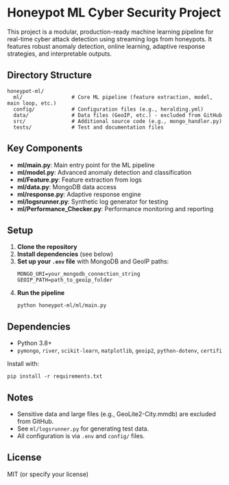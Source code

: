 # Honeypot ML Cyber Security Project

This project is a modular, production-ready machine learning pipeline for real-time cyber attack detection using streaming logs from honeypots. It features robust anomaly detection, online learning, adaptive response strategies, and interpretable outputs.

## Directory Structure

```
honeypot-ml/
  ml/                # Core ML pipeline (feature extraction, model, main loop, etc.)
  config/            # Configuration files (e.g., heralding.yml)
  data/              # Data files (GeoIP, etc.) - excluded from GitHub
  src/               # Additional source code (e.g., mongo_handler.py)
  tests/             # Test and documentation files
```

## Key Components
- **ml/main.py**: Main entry point for the ML pipeline
- **ml/model.py**: Advanced anomaly detection and classification
- **ml/Feature.py**: Feature extraction from logs
- **ml/data.py**: MongoDB data access
- **ml/response.py**: Adaptive response engine
- **ml/logsrunner.py**: Synthetic log generator for testing
- **ml/Performance_Checker.py**: Performance monitoring and reporting

## Setup
1. **Clone the repository**
2. **Install dependencies** (see below)
3. **Set up your `.env` file** with MongoDB and GeoIP paths:
   ```
   MONGO_URI=your_mongodb_connection_string
   GEOIP_PATH=path_to_geoip_folder
   ```
4. **Run the pipeline**
   ```
   python honeypot-ml/ml/main.py
   ```

## Dependencies
- Python 3.8+
- `pymongo`, `river`, `scikit-learn`, `matplotlib`, `geoip2`, `python-dotenv`, `certifi`

Install with:
```
pip install -r requirements.txt
```

## Notes
- Sensitive data and large files (e.g., GeoLite2-City.mmdb) are excluded from GitHub.
- See `ml/logsrunner.py` for generating test data.
- All configuration is via `.env` and `config/` files.

## License
MIT (or specify your license) 